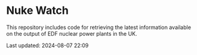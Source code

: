 # Nuke Watch

This repository includes code for retrieving the latest information available on the output of EDF nuclear power plants in the UK.

Last updated: 2024-08-07 22:09